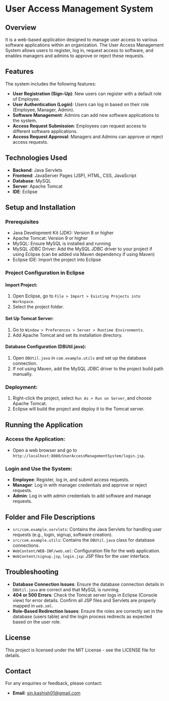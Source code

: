 # User Access Management System

## Overview
It is a web-based application designed to manage user access to various software applications within an organization. The User Access Management System allows users to register, log in, request access to software, and enables managers and admins to approve or reject these requests.

## Features
The system includes the following features:
- **User Registration (Sign-Up)**: New users can register with a default role of Employee.
- **User Authentication (Login)**: Users can log in based on their role (Employee, Manager, Admin).
- **Software Management**: Admins can add new software applications to the system.
- **Access Request Submission**: Employees can request access to different software applications.
- **Access Request Approval**: Managers and Admins can approve or reject access requests.

## Technologies Used
- **Backend**: Java Servlets
- **Frontend**: JavaServer Pages (JSP), HTML, CSS, JavaScript
- **Database**: MySQL
- **Server**: Apache Tomcat
- **IDE**: Eclipse

## Setup and Installation

### Prerequisites
- Java Development Kit (JDK): Version 8 or higher
- Apache Tomcat: Version 9 or higher
- MySQL: Ensure MySQL is installed and running
- MySQL JDBC Driver: Add the MySQL JDBC driver to your project if using Eclipse (can be added via Maven dependency if using Maven)
- Eclipse IDE: Import the project into Eclipse

### Project Configuration in Eclipse

#### Import Project:
1. Open Eclipse, go to `File > Import > Existing Projects into Workspace`.
2. Select the project folder.

#### Set Up Tomcat Server:
1. Go to `Window > Preferences > Server > Runtime Environments`.
2. Add Apache Tomcat and set its installation directory.

#### Database Configuration (DBUtil.java):
1. Open `DBUtil.java` in `com.example.utils` and set up the database connection.
2. If not using Maven, add the MySQL JDBC driver to the project build path manually.

### Deployment:
1. Right-click the project, select `Run As > Run on Server`, and choose Apache Tomcat.
2. Eclipse will build the project and deploy it to the Tomcat server.

## Running the Application

### Access the Application:
- Open a web browser and go to `http://localhost:8080/UserAccessManagementSystem/login.jsp`.

### Login and Use the System:
- **Employee**: Register, log in, and submit access requests.
- **Manager**: Log in with manager credentials and approve or reject requests.
- **Admin**: Log in with admin credentials to add software and manage requests.

## Folder and File Descriptions
- `src/com.example.servlets`: Contains the Java Servlets for handling user requests (e.g., login, signup, software creation).
- `src/com.example.utils`: Contains the `DBUtil.java` class for database connections.
- `WebContent/WEB-INF/web.xml`: Configuration file for the web application.
- `WebContent/signup.jsp`, `login.jsp`: JSP files for the user interface.

## Troubleshooting
- **Database Connection Issues**: Ensure the database connection details in `DBUtil.java` are correct and that MySQL is running.
- **404 or 500 Errors**: Check the Tomcat server logs in Eclipse (Console view) for error details. Confirm all JSP files and Servlets are properly mapped in `web.xml`.
- **Role-Based Redirection Issues**: Ensure the roles are correctly set in the database (users table) and the login process redirects as expected based on the user role.

## License
This project is licensed under the MIT License - see the LICENSE file for details.

## Contact
For any enquiries or feedback, please contact:
- **Email**: sin.kashish01@gmail.com
